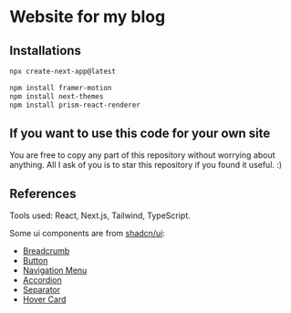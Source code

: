 # Website for my blog

## Installations

```bash
npx create-next-app@latest
```

```bash
npm install framer-motion
npm install next-themes
npm install prism-react-renderer
```

## If you want to use this code for your own site

You are free to copy any part of this repository without worrying about anything. All I ask of you is to star this repository if you found it useful. :)

## References

Tools used: React, Next.js, Tailwind, TypeScript.

Some ui components are from [shadcn/ui](https://ui.shadcn.com/docs/):

- [Breadcrumb](https://ui.shadcn.com/docs/components/breadcrumb)
- [Button](https://ui.shadcn.com/docs/components/button)
- [Navigation Menu](https://ui.shadcn.com/docs/components/navigation-menu)
- [Accordion](https://ui.shadcn.com/docs/components/accordion)
- [Separator](https://ui.shadcn.com/docs/components/separator)
- [Hover Card](https://ui.shadcn.com/docs/components/hover-card)
